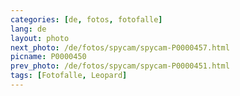 ```yaml
---
categories: [de, fotos, fotofalle]
lang: de
layout: photo
next_photo: /de/fotos/spycam/spycam-P0000457.html
picname: P0000450
prev_photo: /de/fotos/spycam/spycam-P0000451.html
tags: [Fotofalle, Leopard]
---
```

